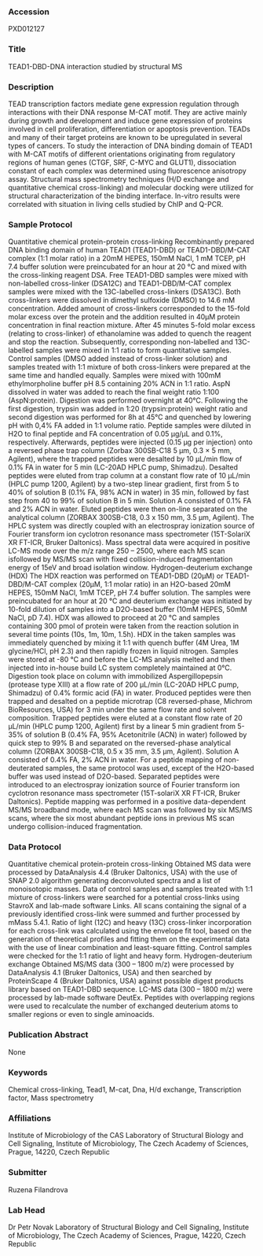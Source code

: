 ### Accession
PXD012127

### Title
TEAD1-DBD-DNA interaction studied by structural MS

### Description
TEAD transcription factors mediate gene expression regulation through interactions with their DNA response M-CAT motif. They are active mainly during growth and development and induce gene expression of proteins involved in cell proliferation, differentiation or apoptosis prevention. TEADs and many of their target proteins are known to be upregulated in several types of cancers. To study the interaction of DNA binding domain of TEAD1 with M-CAT motifs of different orientations originating from regulatory regions of human genes (CTGF, SRF, C-MYC and GLUT1), dissociation constant of each complex was determined using fluorescence anisotropy assay. Structural mass spectrometry techniques (H/D exchange and quantitative chemical cross-linking) and molecular docking were utilized for structural characterization of the binding interface. In-vitro results were correlated with situation in living cells studied by ChIP and Q-PCR.

### Sample Protocol
Quantitative chemical protein-protein cross-linking Recombinantly prepared DNA binding domain of human TEAD1 (TEAD1-DBD) or TEAD1-DBD/M-CAT complex (1:1 molar ratio) in a 20mM HEPES, 150mM NaCl, 1 mM TCEP, pH 7.4 buffer solution were preincubated for an hour at 20 °C and mixed with the cross-linking reagent DSA. Free TEAD1-DBD samples were mixed with non-labelled cross-linker (DSA12C) and TEAD1-DBD/M-CAT complex samples were mixed with the 13C-labelled cross-linkers (DSA13C). Both cross-linkers were dissolved in dimethyl sulfoxide (DMSO) to 14.6 mM concentration. Added amount of cross-linkers corresponded to the 15-fold molar excess over the protein and the addition resulted in 40µM protein concentration in final reaction mixture. After 45 minutes 5-fold molar excess (relating to cross-linker) of ethanolamine was added to quench the reagent and stop the reaction. Subsequently, corresponding non-labelled and 13C-labelled samples were mixed in 1:1 ratio to form quantitative samples. Control samples (DMSO added instead of cross-linker solution) and samples treated with 1:1 mixture of both cross-linkers were prepared at the same time and handled equally. Samples were mixed with 100mM ethylmorpholine buffer pH 8.5 containing 20% ACN in 1:1 ratio. AspN dissolved in water was added to reach the final weight ratio 1:100 (AspN:protein). Digestion was performed overnight at 40°C. Following the first digestion, trypsin was added in 1:20 (trypsin:protein) weight ratio and second digestion was performed for 8h at 45°C and quenched by lowering pH with 0,4% FA added in 1:1 volume ratio. Peptide samples were diluted in H2O to final peptide and FA concentration of 0.05 µg/µL and 0.1%, respectively. Afterwards, peptides were injected (0.15 µg per injection) onto a reversed phase trap column (Zorbax 300SB-C18 5 μm, 0.3 × 5 mm, Agilent), where the trapped peptides were desalted by 10 µL/min flow of 0.1% FA in water for 5 min (LC-20AD HPLC pump, Shimadzu). Desalted peptides were eluted from trap column at a constant flow rate of 10 µL/min (HPLC pump 1200, Agilent) by a two-step linear gradient, first from 5 to 40% of solution B (0.1% FA, 98% ACN in water) in 35 min, followed by fast step from 40 to 99% of solution B in 5 min. Solution A consisted of 0.1% FA and 2% ACN in water. Eluted peptides were then on-line separated on the analytical column (ZORBAX 300SB-C18, 0.3 x 150 mm, 3.5 µm, Agilent). The HPLC system was directly coupled with an electrospray ionization source of Fourier transform ion cyclotron resonance mass spectrometer (15T-SolariX XR FT-ICR, Bruker Daltonics). Mass spectral data were acquired in positive LC-MS mode over the m/z range 250 – 2500, where each MS scan isfollowed by MS/MS scan with fixed collision-induced fragmentation energy of 15eV and broad isolation window. Hydrogen-deuterium exchange (HDX) The HDX reaction was performed on TEAD1-DBD (20µM) or TEAD1-DBD/M-CAT complex (20µM, 1:1 molar ratio) in an H2O-based 20mM HEPES, 150mM NaCl, 1mM TCEP, pH 7.4 buffer solution. The samples were preincubated for an hour at 20 °C and deuterium exchange was initiated by 10-fold dilution of samples into a D2O-based buffer (10mM HEPES, 50mM NaCl, pD 7.4). HDX was allowed to proceed at 20 °C and samples containing 300 pmol of protein were taken from the reaction solution in several time points (10s, 1m, 10m, 1.5h). HDX in the taken samples was immediately quenched by mixing it 1:1 with quench buffer (4M Urea, 1M glycine/HCl, pH 2.3) and then rapidly frozen in liquid nitrogen. Samples were stored at -80 °C and before the LC-MS analysis melted and then injected into in-house build LC system completely maintained at 0°C. Digestion took place on column with immobilized Aspergillopepsin (protease type XIII) at a flow rate of 200 µL/min (LC-20AD HPLC pump, Shimadzu) of 0.4% formic acid (FA) in water. Produced peptides were then trapped and desalted on a peptide microtrap (C8 reversed-phase, Michrom BioResources, USA) for 3 min under the same flow rate and solvent composition. Trapped peptides were eluted at a constant flow rate of 20 µL/min (HPLC pump 1200, Agilent) first by a linear 5 min gradient from 5-35% of solution B (0.4% FA, 95% Acetonitrile (ACN) in water) followed by quick step to 99% B and separated on the reversed-phase analytical column (ZORBAX 300SB-C18, 0.5 x 35 mm, 3.5 µm, Agilent). Solution A consisted of 0.4% FA, 2% ACN in water. For a peptide mapping of non-deuterated samples, the same protocol was used, except of the H2O-based buffer was used instead of D2O-based. Separated peptides were introduced to an electrospray ionization source of Fourier transform ion cyclotron resonance mass spectrometer (15T-solariX XR FT-ICR, Bruker Daltonics). Peptide mapping was performed in a positive data-dependent MS/MS broadband mode, where each MS scan was followed by six MS/MS scans, where the six most abundant peptide ions in previous MS scan undergo collision-induced fragmentation.

### Data Protocol
Quantitative chemical protein-protein cross-linking Obtained MS data were processed by DataAnalysis 4.4 (Bruker Daltonics, USA) with the use of SNAP 2.0 algorithm generating deconvoluted spectra and a list of monoisotopic masses. Data of control samples and samples treated with 1:1 mixture of cross-linkers were searched for a potential cross-links using StavroX and lab-made software Links. All scans containing the signal of a previously identified cross-link were summed and further processed by mMass 5.4.1. Ratio of light (12C) and heavy (13C) cross-linker incorporation for each cross-link was calculated using the envelope fit tool, based on the generation of theoretical profiles and fitting them on the experimental data with the use of linear combination and least-square fitting. Control samples were checked for the 1:1 ratio of light and heavy form. Hydrogen-deuterium exchange Obtained MS/MS data (300 – 1800 m/z) were processed by DataAnalysis 4.1 (Bruker Daltonics, USA) and then searched by ProteinScape 4 (Bruker Daltonics, USA) against possible digest products library based on TEAD1-DBD sequence. LC-MS data (300 – 1800 m/z) were processed by lab-made software DeutEx. Peptides with overlapping regions were used to recalculate the number of exchanged deuterium atoms to smaller regions or even to single aminoacids.

### Publication Abstract
None

### Keywords
Chemical cross-linking, Tead1, M-cat, Dna, H/d exchange, Transcription factor, Mass spectrometry

### Affiliations
Institute of Microbiology of the CAS
Laboratory of Structural Biology and Cell Signaling, Institute of Microbiology, The Czech Academy of Sciences, Prague, 14220, Czech Republic

### Submitter
Ruzena Filandrova

### Lab Head
Dr Petr Novak
Laboratory of Structural Biology and Cell Signaling, Institute of Microbiology, The Czech Academy of Sciences, Prague, 14220, Czech Republic


